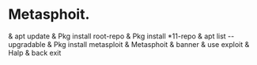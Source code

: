 # Metasphoit.
&amp; apt update &amp; Pkg install root-repo &amp; Pkg install *11-repo &amp; apt list --upgradable &amp; Pkg install metasploit &amp; Metasphoit &amp; banner &amp; use exploit &amp; Halp &amp; back exit

